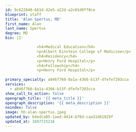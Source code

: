 ```yaml
---
id: 9c622840-661d-42e5-a22d-a2c01d0ff0ce
blueprint: staff
title: 'Alan Spertus, MD'
first_name: Alan
last_name: Spertus
degree: MD
bio: |2-

              <h4>Medical Education</h4>
              <p>Albert Einstein College of Medicine</p>
              <h4>Residency</h4>
              <p>Henry Ford Hospital</p>
              <h4>Fellowship</h4>
              <p>Henry Ford Hospital</p>
          
primary_specialty: a846f760-8a1a-4366-b13f-dfefe7203cca
services:
  - a846f760-8a1a-4366-b13f-dfefe7203cca
show_call_to_action: false
opengraph_title: '{{ meta_title }}'
opengraph_description: '{{ meta_description }}'
noindex: false
image: hh-alan-spertus.jpeg
updated_by: b4edca85-1aed-4414-b76d-caa31d61829f
updated_at: 1697725216
---
```

